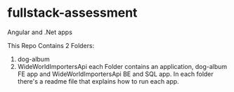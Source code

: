 # fullstack-assessment
Angular and .Net apps

This Repo Contains 2 Folders:
  1. dog-album
  2. WideWorldImportersApi
each Folder contains an application, dog-album FE app and WideWorldImportersApi BE and SQL app.
In each folder there's a readme file that explains how to run each app.

